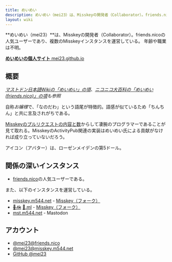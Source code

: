 ```yaml
---
title: めいめい
description: めいめい（mei23）は、Misskeyの開発者（Collaborator）。friends.nicoの人気ユーザーであり、複数のMisskeyインスタンスを運営している。
layout: wiki
---
```

**めいめい（mei23）**は、Misskeyの開発者（Collaborator）。friends.nicoの人気ユーザーであり、複数のMisskeyインスタンスを運営している。
年齢や職業は不明。

[**めいめいの個人サイト** mei23.github.io](https://mei23.github.io/)

## 概要
*[マストドン日本語Wikiの「めいめい」の項](https://ja.mstdn.wiki/%E3%82%81%E3%81%84%E3%82%81%E3%81%84)、[ニコニコ大百科の「めいめい(friends.nico)」の項](https://dic.nicovideo.jp/a/%E3%82%81%E3%81%84%E3%82%81%E3%81%84%28friends.nico%29)も参照*

自称*お嬢様*で、「なのだわ」という語尾が特徴的。語感が似ているため「ちんちん」と共に言及されがちである。

[Misskeyのプルリクエストの内容と数](https://github.com/syuilo/misskey/pulls?q=is%3Apr+author%3Amei23+is%3Aclosed)からして凄腕のプログラマーであることが見て取れる。MisskeyのActivityPub関連の実装はめいめい氏による貢献がなければ成り立っていないだろう。

アイコン（アバター）は、ローゼンメイデンの第5ドール。

## 関係の深いインスタンス
- [friends.nico](https://friends.nico)の人気ユーザーである。

また、以下のインスタンスを運営している。

- [misskey.m544.net](../../instances/misskey.m544.net/) - [Misskey（フォーク）](../../../forks/)
- ~~[💛.tk](https://💛.tk)~~ [🤎.ml](https://🤎.ml) - [Misskey（フォーク）](../../../forks/)
- [mst.m544.net](https://mst.m544.net) - Mastodon

## アカウント
- [@mei23@friends.nico](https://friends.nico/@mei23)
- [@mei23@misskey.m544.net](https://misskey.m544.net/@mei23)
- [GitHub @mei23](https://github.com/mei23)
